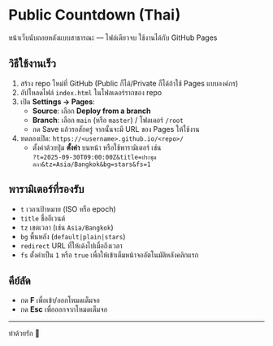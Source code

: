 # Public Countdown (Thai)
หน้าเว็บนับถอยหลังแบบสาธารณะ — ไฟล์เดียวจบ ใช้งานได้กับ GitHub Pages

## วิธีใช้งานเร็ว
1. สร้าง repo ใหม่ที่ GitHub (Public ก็ได้/Private ก็ได้ถ้าใช้ Pages แบบองค์กร)
2. อัปโหลดไฟล์ `index.html` ในโฟลเดอร์รากของ repo
3. เปิด **Settings → Pages**:
   - **Source**: เลือก **Deploy from a branch**
   - **Branch**: เลือก `main` (หรือ `master`) / โฟลเดอร์ `/root`
   - กด Save แล้วรอสักครู่ จากนั้นจะมี URL ของ Pages ให้ใช้งาน
4. ทดลองเปิด: `https://<username>.github.io/<repo>/`
   - ตั้งค่าด้วยปุ่ม **ตั้งค่า** บนหน้า หรือใช้พารามิเตอร์ เช่น  
     `?t=2025-09-30T09:00:00Z&title=ประชุมสภา&tz=Asia/Bangkok&bg=stars&fs=1`

## พารามิเตอร์ที่รองรับ
- `t` เวลาเป้าหมาย (ISO หรือ epoch)  
- `title` ชื่ออีเวนต์  
- `tz` เขตเวลา (เช่น `Asia/Bangkok`)  
- `bg` พื้นหลัง (`default|plain|stars`)  
- `redirect` URL ที่ให้เด้งไปเมื่อถึงเวลา  
- `fs` ตั้งค่าเป็น `1` หรือ `true` เพื่อให้เข้าเต็มหน้าจออัตโนมัติหลังคลิกแรก

## คีย์ลัด
- กด **F** เพื่อเข้า/ออกโหมดเต็มจอ  
- กด **Esc** เพื่อออกจากโหมดเต็มจอ

---
ทำด้วยรัก 💜
